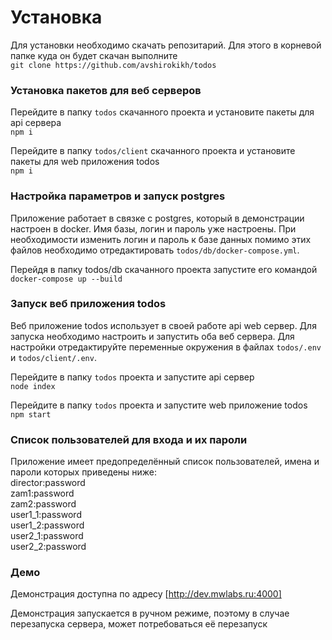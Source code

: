 # Установка 
Для установки необходимо скачать репозитарий. Для этого в корневой папке куда он будет скачан выполните\
  `git clone https://github.com/avshirokikh/todos`

### Установка пакетов для веб серверов
Перейдите в папку `todos` скачанного проекта  и установите пакеты для api сервера\
  `npm i`

Перейдите в папку `todos/client` скачанного проекта  и установите пакеты для web приложения todos\
  `npm i`

### Настройка параметров и запуск postgres
Приложение работает в связке с postgres, который в демонстрации настроен в docker. Имя базы, логин и пароль уже настроены. При необходимости изменить логин и пароль к базе данных помимо этих файлов необходимо отредактировать `todos/db/docker-compose.yml`.

Перейдя в папку todos/db скачанного проекта запустите его командой\
  `docker-compose up --build`

### Запуск веб приложения todos
Веб приложение todos использует в своей работе api web сервер. Для запуска необходимо настроить и запустить оба веб сервера. Для настройки отредактируйте переменные окружения в файлах `todos/.env` и `todos/client/.env`.

Перейдите в папку `todos` проекта и запустите api сервер\
  `node index`

Перейдите в папку `todos` проекта и запустите web приложение todos\
  `npm start`

### Список пользователей для входа и их пароли
Приложение имеет предопределённый список пользователей, имена и пароли которых приведены ниже:\
director:password\
zam1:password\
zam2:password\
user1_1:password\
user1_2:password\
user2_1:password\
user2_2:password

### Демо
Демонстрация доступна по адресу [http://dev.mwlabs.ru:4000]

Демонстрация запускается в ручном режиме, поэтому в случае перезапуска сервера, может потребоваться её перезапуск